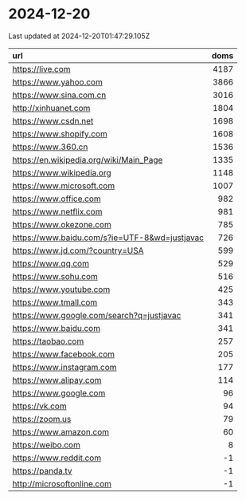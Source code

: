 # 2024-12-20

<!-- BEGIN -->
Last updated at 2024-12-20T01:47:29.105Z

url | doms
:- | -:
https://live.com | 4187
https://www.yahoo.com | 3866
https://www.sina.com.cn | 3016
http://xinhuanet.com | 1804
https://www.csdn.net | 1698
https://www.shopify.com | 1608
https://www.360.cn | 1536
https://en.wikipedia.org/wiki/Main_Page | 1335
https://www.wikipedia.org | 1148
https://www.microsoft.com | 1007
https://www.office.com | 982
https://www.netflix.com | 981
https://www.okezone.com | 785
https://www.baidu.com/s?ie=UTF-8&wd=justjavac | 726
https://www.jd.com/?country=USA | 599
https://www.qq.com | 529
https://www.sohu.com | 516
https://www.youtube.com | 425
https://www.tmall.com | 343
https://www.google.com/search?q=justjavac | 341
https://www.baidu.com | 341
https://taobao.com | 257
https://www.facebook.com | 205
https://www.instagram.com | 177
https://www.alipay.com | 114
https://www.google.com | 96
https://vk.com | 94
https://zoom.us | 79
https://www.amazon.com | 60
https://weibo.com | 8
https://www.reddit.com | -1
https://panda.tv | -1
http://microsoftonline.com | -1
<!-- END -->
